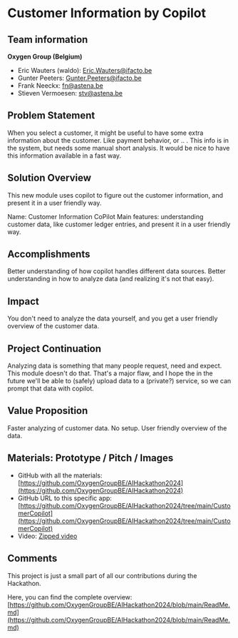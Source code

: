 # Customer Information by Copilot

## Team information  

**Oxygen Group (Belgium)**

- Eric Wauters (waldo): Eric.Wauters@ifacto.be
- Gunter Peeters: Gunter.Peeters@ifacto.be
- Frank Neeckx: fn@astena.be
- Stieven Vermoesen: stv@astena.be

## Problem Statement
When you select a customer, it might be useful to have some extra information about the customer.  Like payment behavior, or .. .  This info is in the system, but needs some manual short analysis.  It would be nice to have this information available in a fast way.

## Solution Overview
This new module uses copilot to figure out the customer information, and present it in a user friendly way.

Name: Customer Information CoPilot
Main features: understanding customer data, like customer ledger entries, and present it in a user friendly way.

## Accomplishments
Better understanding of how copilot handles different data sources.
Better understanding in how to analyze data (and realizing it's not that easy).

## Impact
You don't need to analyze the data yourself, and you get a user friendly overview of the customer data.

## Project Continuation
Analyzing data is something that many people request, need and expect.  This module doesn't do that.  That's a major flaw, and I hope the in the future we'll be able to (safely) upload data to a (private?) service, so we can prompt that data with copilot.

## Value Proposition
Faster analyzing of customer data.  No setup.  User friendly overview of the data.

## Materials: Prototype / Pitch / Images
- GitHub with all the materials: [https://github.com/OxygenGroupBE/AIHackathon2024](https://github.com/OxygenGroupBE/AIHackathon2024)
- GitHub URL to this specific app: [https://github.com/OxygenGroupBE/AIHackathon2024/tree/main/CustomerCopilot](https://github.com/OxygenGroupBE/AIHackathon2024/tree/main/CustomerCopilot)
- Video: [Zipped video](https://github.com/OxygenGroupBE/AIHackathon2024/tree/main/CustomerCopilot/Video)

## Comments
This project is just a small part of all our contributions during the Hackathon.  

Here, you can find the complete overview:  [https://github.com/OxygenGroupBE/AIHackathon2024/blob/main/ReadMe.md](https://github.com/OxygenGroupBE/AIHackathon2024/blob/main/ReadMe.md)